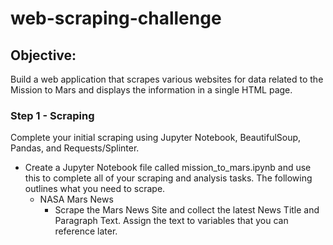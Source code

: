 # web-scraping-challenge

## Objective: 
Build a web application that scrapes various websites for data related to the Mission to Mars and displays the information in a single HTML page.

### Step 1 - Scraping
Complete your initial scraping using Jupyter Notebook, BeautifulSoup, Pandas, and Requests/Splinter.
* Create a Jupyter Notebook file called mission_to_mars.ipynb and use this to complete all of your scraping and analysis tasks. The following outlines what you need to scrape.
  * NASA Mars News
    * Scrape the Mars News Site and collect the latest News Title and Paragraph Text. Assign the text to variables that you can reference later.
